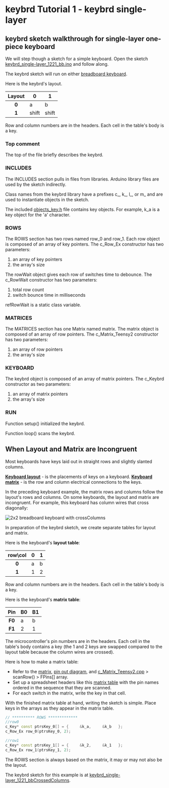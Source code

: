 keybrd Tutorial 1 - keybrd single-layer
=======================================

## keybrd sketch walkthrough for single-layer one-piece keyboard
We will step though a sketch for a simple keyboard.
Open the sketch [keybrd_single-layer_1221_bb.ino](../keybrd_sketches/keybrd_single-layer/keybrd_single-layer_1221_bb/keybrd_single-layer_1221_bb.ino) and follow along.

The keybrd sketch will run on either [breadboard keyboard](https://github.com/wolfv6/breadboard_keyboard).

Here is the keybrd's layout.

| Layout | **0** | **1** |  
|:------:|-------|-------|  
|  **0** | a     | b     |  
|  **1** | shift | shift |  

Row and column numbers are in the headers.
Each cell in the table's body is a key.

### Top comment
The top of the file briefly describes the keybrd.

### INCLUDES
The INCLUDES section pulls in files from libraries.
Arduino library files are used by the sketch indirectly.

Class names from the keybrd library have a prefixes c\_, k\_, l\_, or m\_
 and are used to instantiate objects in the sketch.

The included [objects_key.h](../libraries/keybrd/objects_key.h) file contains key objects.
For example, k_a is a key object for the 'a' character.

### ROWS
The ROWS section has two rows named row_0 and row_1.
Each row object is composed of an array of key pointers.
The c_Row_Ex constructor has two parameters:
1. an array of key pointers
2. the array's size

The rowWait object gives each row of switches time to debounce.
The c_RowWait constructor has two parameters:
1. total row count
2. switch bounce time in milliseconds

refRowWait is a static class variable.

### MATRICES
The MATRICES section has one Matrix named matrix.
The matrix object is composed of an array of row pointers.
The c_Matrix_Teensy2 constructor has two parameters:
1. an array of row pointers
2. the array's size

### KEYBOARD
The keybrd object is composed of an array of matrix pointers.
The c_Keybrd constructor as two parameters:
1. an array of matrix pointers
2. the array's size

### RUN
Function setup() initialized the keybrd.

Function loop() scans the keybrd.

## When Layout and Matrix are Incongruent
Most keyboards have keys laid out in straight rows and slightly slanted columns.

**[Keyboard layout](http://en.wikipedia.org/wiki/Keyboard_layout)** -
is the placements of keys on a keyboard.
**[Keyboard matrix](http://deskthority.net/wiki/Matrix)** -
is the row and column electrical connections to the keys.

In the preceding keyboard example, the matrix rows and columns follow the layout's rows and columns.
On some keyboards, the layout and matrix are incongruent.
For example, this keyboard has column wires that cross diagonally:

![2x2 breadboard keyboard with crossColumns](https://github.com/wolfv6/breadboard_keyboard/blob/master/images/breadboard_keyboard_2x2_crossColumns.jpg "2x2 breadboard keyboard with crossColumns")

In preparation of the keybrd sketch, we create separate tables for layout and matrix.

Here is the keyboard's **layout table**:

| row\col | **0** | **1** |  
|:-------:|-------|-------|
|  **0**  | a     | b     |  
|  **1**  | 1     | 2     |  

Row and column numbers are in the headers.
Each cell in the table's body is a key.

Here is the keyboard's **matrix table**:

|   Pin  | **B0** | **B1** |  
|:------:|--------|--------|  
| **F0** | a      | b      |  
| **F1** | 2      | 1      |  

The microcontroller's pin numbers are in the headers.
Each cell in the table's body contains a key
(the 1 and 2 keys are swapped compared to the layout table because the column wires are crossed).

Here is how to make a matrix table:
* Refer to the
  [matrix](https://github.com/wolfv6/breadboard_keyboard/blob/master/images/breadboard_keyboard_2x2_crossColumns.jpg),
  [pin out diagram](https://github.com/wolfv6/breadboard_keyboard/blob/master/connecting_teensy2_to_keyboard.md), and
  [c_Matrix_Teensy2.cpp](../libraries/keybrd/c_Matrix_Teensy2.cpp) > scanRow() > FPins[] array.
* Set up a spreadsheet headers like this
  [matrix table](../keybrd_sketches/keybrd_multi-layer/keybrd_multi-layer_1221_bbCrossedColumns/keybrd_single-layer_1221_bbCrossedColumns_tables.ods)
  with the pin names ordered in the sequence that they are scanned.
* For each switch in the matrix, write the key in that cell.

With the finished matrix table at hand, writing the sketch is simple.
Place keys in the arrays as they appear in the matrix table.

```cpp
// ********** ROWS *************
//row0
c_Key* const ptrsKey_0[] = {     &k_a,     &k_b   };
c_Row_Ex row_0(ptrsKey_0, 2);

//row1
c_Key* const ptrsKey_1[] = {     &k_2,     &k_1   };
c_Row_Ex row_1(ptrsKey_1, 2);
```
The ROWS section is always based on the matrix, it may or may not also be the layout.

The keybrd sketch for this example is at [keybrd_single-layer_1221_bbCrossedColumns](../keybrd_sketches/keybrd_single-layer/keybrd_single-layer_1221_bbCrossedColumns/keybrd_single-layer_1221_bbCrossedColumns).
